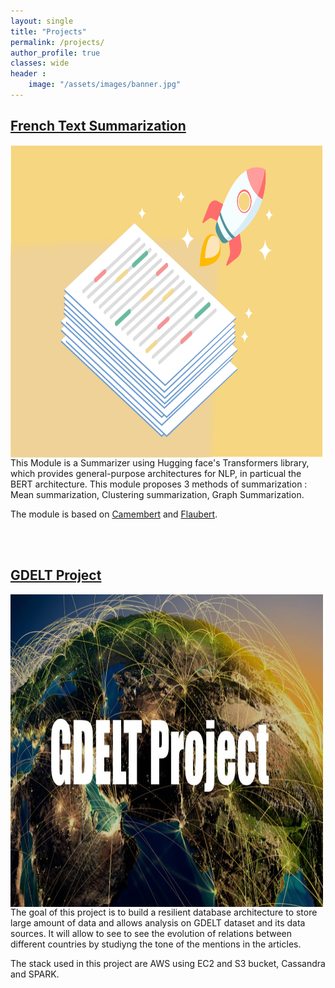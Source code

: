 ```yaml
---
layout: single
title: "Projects"
permalink: /projects/
author_profile: true
classes: wide
header :
    image: "/assets/images/banner.jpg"
---
```



## [French Text Summarization](https://github.com/ialifinaritra/Text_Summarization)
<img align="left" width="500" height="500" style="padding-right:25px" src="/assets/images/summaries.png">

This Module is a Summarizer using Hugging face's Transformers library, which provides general-purpose architectures for NLP, in particual the BERT architecture. This module proposes 3 methods of summarization : Mean summarization, Clustering summarization, Graph Summarization.

The module is based on [Camembert](https://camembert-model.fr/) and [Flaubert](https://arxiv.org/abs/1912.05372).


<br><br>

## [GDELT Project](https://github.com/ialifinaritra/Gdelt-Project)

<img align="left" width="500" height="500" style="padding-right:25px" src="/assets/images/GDELT.jpg">
The goal of this project is to build a resilient database architecture to store large amount of data and allows analysis on GDELT dataset and its data sources. It will allow to see to see the evolution of relations between different countries by studiyng the tone of the mentions in the articles.

The stack used in this project are AWS using EC2 and S3 bucket, Cassandra and SPARK.